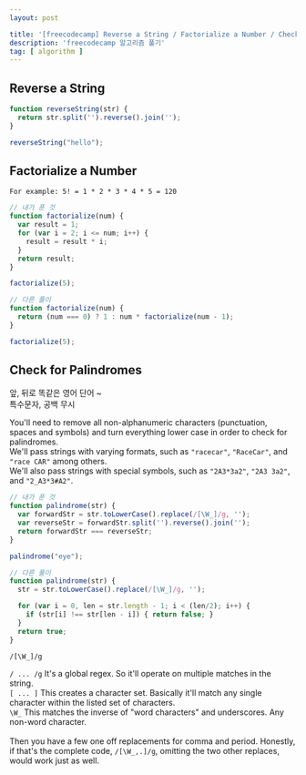 ```yaml
---
layout: post

title: '[freecodecamp] Reverse a String / Factorialize a Number / Check for Palindromes'
description: 'freecodecamp 알고리즘 풀기'
tag: [ algorithm ]
---
```



## Reverse a String

```javascript
function reverseString(str) {
  return str.split('').reverse().join('');
}

reverseString("hello");
```


## Factorialize a Number

`For example: 5! = 1 * 2 * 3 * 4 * 5 = 120`

```javascript
// 내가 푼 것
function factorialize(num) {
  var result = 1;
  for (var i = 2; i <= num; i++) {
    result = result * i;
  }
  return result;
}

factorialize(5);

// 다른 풀이
function factorialize(num) {
  return (num === 0) ? 1 : num * factorialize(num - 1);
}

factorialize(5);
```


## Check for Palindromes

앞, 뒤로 똑같은 영어 단어 ~  
특수문자, 공백 무시  

You'll need to remove all non-alphanumeric characters (punctuation, spaces and symbols) and turn everything lower case in order to check for palindromes.
<br>
We'll pass strings with varying formats, such as `"racecar"`, `"RaceCar"`, and `"race CAR"` among others.
<br>
We'll also pass strings with special symbols, such as `"2A3*3a2"`, `"2A3 3a2"`, and `"2_A3*3#A2"`.


```javascript
// 내가 푼 것
function palindrome(str) {
  var forwardStr = str.toLowerCase().replace(/[\W_]/g, '');
  var reverseStr = forwardStr.split('').reverse().join('');
  return forwardStr === reverseStr;
}

palindrome("eye");

// 다른 풀이
function palindrome(str) {
  str = str.toLowerCase().replace(/[\W_]/g, '');

  for (var i = 0, len = str.length - 1; i < (len/2); i++) {
    if (str[i] !== str[len - i]) { return false; }
  }
  return true;
}
```
  
`/[\W_]/g`  

`/ ... /g` It's a global regex. So it'll operate on multiple matches in the string.  
`[ ... ]` This creates a character set. Basically it'll match any single character within the listed set of characters.  
`\W_` This matches the inverse of "word characters" and underscores. Any non-word character.  
<br>
Then you have a few one off replacements for comma and period. Honestly, if that's the complete code, `/[\W_,.]/g`, omitting the two other replaces, would work just as well.  
